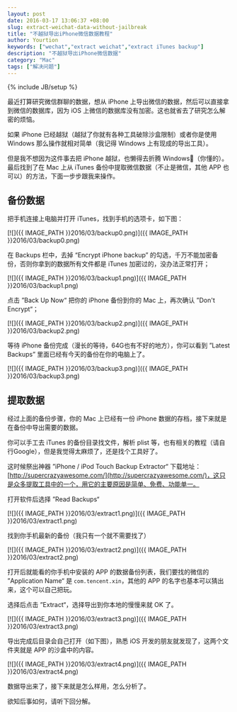 ```yaml
---
layout: post
date: 2016-03-17 13:06:37 +08:00
slug: extract-weichat-data-without-jailbreak
title: "不越狱导出iPhone微信数据教程"
author: Yourtion
keywords: ["wechat","extract weichat","extract iTunes backup"]
description: "不越狱导出iPhone微信数据"
category: "Mac"
tags: ["解决问题"]
---
```

{% include JB/setup %}

最近打算研究微信群聊的数据，想从 iPhone 上导出微信的数据，然后可以直接拿到微信的数据库，因为 iOS 上微信的数据库没有加密。这也就省去了研究怎么解密的烦恼。

如果 iPhone 已经越狱（越狱了你就有各种工具破除沙盒限制）或者你是使用 Windows 那么操作就相对简单（我记得 Windows 上有现成的导出工具）。

但是我不想因为这件事去把 iPhone 越狱，也懒得去折腾 Windows（你懂的）。最后找到了在 Mac 上从 iTunes 备份中提取微信数据（不止是微信，其他 APP 也可以）的方法，下面一步步跟我来操作。

## 备份数据

把手机连接上电脑并打开 iTunes，找到手机的选项卡，如下图：

[![]({{ IMAGE_PATH }}2016/03/backup0.png)]({{ IMAGE_PATH }}2016/03/backup0.png)

在 Backups 栏中，去掉 “Encrypt iPhone backup” 的勾选，千万不能加密备份，否则你拿到的数据所有文件都是 iTunes 加密过的，没办法正常打开；

[![]({{ IMAGE_PATH }}2016/03/backup1.png)]({{ IMAGE_PATH }}2016/03/backup1.png)

点击 ”Back Up Now“ 把你的 iPhone 备份到你的 Mac 上，再次确认 ”Don't Encrypt“；

[![]({{ IMAGE_PATH }}2016/03/backup2.png)]({{ IMAGE_PATH }}2016/03/backup2.png)

等待 iPhone 备份完成（漫长的等待，64G也有不好的地方），你可以看到 ”Latest Backups” 里面已经有今天的备份在你的电脑上了。

[![]({{ IMAGE_PATH }}2016/03/backup3.png)]({{ IMAGE_PATH }}2016/03/backup3.png)

## 提取数据

经过上面的备份步骤，你的 Mac 上已经有一份 iPhone 数据的存档，接下来就是在备份中导出需要的数据。

你可以手工去 iTunes 的备份目录找文件，解析 plist 等，也有相关的教程（请自行Google），但是我觉得太麻烦了，还是找个工具好了。

这时候祭出神器 ”iPhone / iPod Touch Backup Extractor“ 下载地址：[http://supercrazyawesome.com/](http://supercrazyawesome.com/)，这只是众多提取工具中的一个，用它的主要原因是简单、免费、功能单一。

打开软件后选择 ”Read Backups“

[![]({{ IMAGE_PATH }}2016/03/extract1.png)]({{ IMAGE_PATH }}2016/03/extract1.png)

找到你手机最新的备份（我只有一个就不需要找了）

[![]({{ IMAGE_PATH }}2016/03/extract2.png)]({{ IMAGE_PATH }}2016/03/extract2.png)

打开后就能看的你手机中安装的 APP 的数据备份列表，我们要找的微信的 ”Application Name“ 是 `com.tencent.xin`，其他的 APP 的名字也基本可以猜出来，这个可以自己把玩。

选择后点击 ”Extract“，选择导出到你本地的慢慢来就 OK 了。

[![]({{ IMAGE_PATH }}2016/03/extract3.png)]({{ IMAGE_PATH }}2016/03/extract3.png)

导出完成后目录会自己打开（如下图），熟悉 iOS 开发的朋友就发现了，这两个文件夹就是 APP 的沙盒中的内容。

[![]({{ IMAGE_PATH }}2016/03/extract4.png)]({{ IMAGE_PATH }}2016/03/extract4.png)

数据导出来了，接下来就是怎么样用，怎么分析了。

欲知后事如何，请听下回分解。
